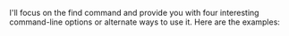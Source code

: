 I'll focus on the find command and provide you with four interesting command-line options or alternate ways to use it. Here are the examples:
